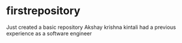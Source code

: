 # firstrepository
Just created a basic repository
Akshay krishna kintali had a previous experience as a software engineer

